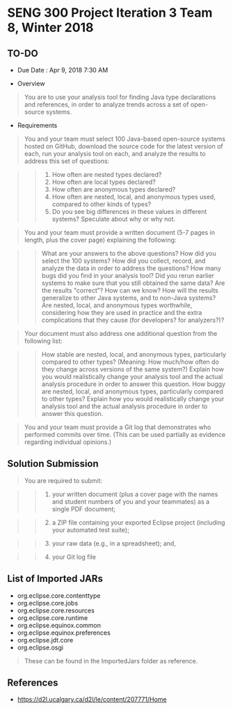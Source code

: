 # SENG 300 Project Iteration 3 Team 8, Winter 2018

## TO-DO
- Due Date : Apr 9, 2018 7:30 AM

- Overview
> You are to use your analysis tool for finding Java type declarations and references, in order to analyze trends across a set of open-source systems.


- Requirements
> You and your team must select 100 Java-based open-source systems hosted on GitHub, download the source code for the latest version of each, run your analysis tool on each, and analyze the results to address this set of questions:

> > 1) How often are nested types declared?
> > 2) How often are local types declared?
> > 3) How often are anonymous types declared?
> > 4) How often are nested, local, and anonymous types used, compared to other kinds of types?
> > 5) Do you see big differences in these values in different systems?  Speculate about why or why not.

> You and your team must provide a written document (5-7 pages in length, plus the cover page) explaining the following:

> > What are your answers to the above questions?
> > How did you select the 100 systems?
> > How did you collect, record, and analyze the data in order to address the questions?
> > How many bugs did you find in your analysis tool?  Did you rerun earlier systems to make sure that you still obtained the same data?
> > Are the results "correct"? How can we know?
> > How will the results generalize to other Java systems, and to non-Java systems?
> > Are nested, local, and anonymous types worthwhile, considering how they are used in practice and the extra complications that they cause (for developers? for analyzers?)?

> Your document must also address one additional question from the following list:

> > How stable are nested, local, and anonymous types, particularly compared to other types? (Meaning: How much/how often do they change across versions of the same system?) Explain how you would realistically change your analysis tool and the actual analysis procedure in order to answer this question.
> > How buggy are nested, local, and anonymous types, particularly compared to other types? Explain how you would realistically change your analysis tool and the actual analysis procedure in order to answer this question.

> You and your team must provide a Git log that demonstrates who performed commits over time. (This can be used partially as evidence regarding individual opinions.)

## Solution Submission
> You are required to submit:

> > 1) your written document (plus a cover page with the names and student numbers of you and your teammates) as a single PDF document;

> > 2) a ZIP file containing your exported Eclipse project (including your automated test suite);

> > 3) your raw data (e.g., in a spreadsheet); and,

> > 4) your Git log file

## List of Imported JARs
- org.eclipse.core.contenttype
- org.eclipse.core.jobs
- org.eclipse.core.resources
- org.eclipse.core.runtime
- org.eclipse.equinox.common
- org.eclipse.equinox.preferences
- org.eclipse.jdt.core
- org.eclipse.osgi

> These can be found in the ImportedJars folder as reference.


## References
- https://d2l.ucalgary.ca/d2l/le/content/207771/Home
